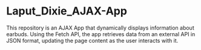 # Laput_Dixie_AJAX-App
This repository is an AJAX App that dynamically displays information about earbuds. Using the Fetch API, the app retrieves data from an external API in JSON format, updating the page content as the user interacts with it.
